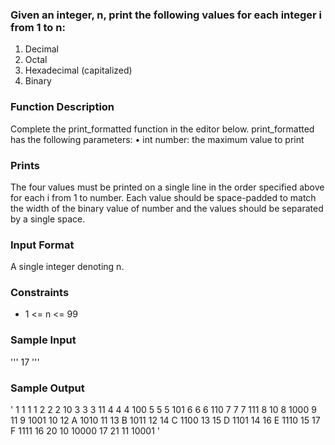 
### Given an integer, n, print the following values for each integer i from 1 to n: 
  1. Decimal 
  2. Octal 
  3. Hexadecimal (capitalized) 
  4. Binary 

### Function Description 
Complete the print_formatted function in the editor below. 
print_formatted has the following parameters: 
  • int number: the maximum value to print 

### Prints 
The four values must be printed on a single line in the order specified above for each i from 1 to number. Each value should 
be space-padded to match the width of the binary value of number and the values should be separated by a single space. 

### Input Format 
A single integer denoting n. 

### Constraints 
* 1 <= n <= 99 

### Sample Input
''' 
17
'''

### Sample Output
'
    1     1     1     1
    2     2     2    10
    3     3     3    11
    4     4     4   100
    5     5     5   101
    6     6     6   110
    7     7     7   111
    8    10     8  1000
    9    11     9  1001
   10    12     A  1010
   11    13     B  1011
   12    14     C  1100
   13    15     D  1101
   14    16     E  1110
   15    17     F  1111
   16    20    10 10000
   17    21    11 10001
'

